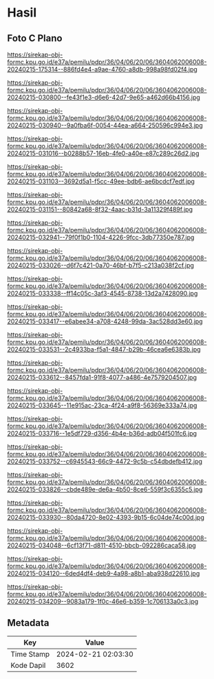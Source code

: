 # Hasil

## Foto C Plano

https://sirekap-obj-formc.kpu.go.id/e37a/pemilu/pdpr/36/04/06/20/06/3604062006008-20240215-175314--886fd4e4-a9ae-4760-a8db-998a98fd02f4.jpg

https://sirekap-obj-formc.kpu.go.id/e37a/pemilu/pdpr/36/04/06/20/06/3604062006008-20240215-030800--fe43f1e3-d6e6-42d7-9e65-a462d66b4156.jpg

https://sirekap-obj-formc.kpu.go.id/e37a/pemilu/pdpr/36/04/06/20/06/3604062006008-20240215-030940--9a0fba6f-0054-44ea-a664-250596c994e3.jpg

https://sirekap-obj-formc.kpu.go.id/e37a/pemilu/pdpr/36/04/06/20/06/3604062006008-20240215-031016--b0288b57-16eb-4fe0-a40e-e87c289c26d2.jpg

https://sirekap-obj-formc.kpu.go.id/e37a/pemilu/pdpr/36/04/06/20/06/3604062006008-20240215-031103--3692d5a1-f5cc-49ee-bdb6-ae6bcdcf7edf.jpg

https://sirekap-obj-formc.kpu.go.id/e37a/pemilu/pdpr/36/04/06/20/06/3604062006008-20240215-031151--80842a68-8f32-4aac-b31d-3a11329f489f.jpg

https://sirekap-obj-formc.kpu.go.id/e37a/pemilu/pdpr/36/04/06/20/06/3604062006008-20240215-032941--79f0f1b0-1104-4226-9fcc-3db77350e787.jpg

https://sirekap-obj-formc.kpu.go.id/e37a/pemilu/pdpr/36/04/06/20/06/3604062006008-20240215-033026--d6f7c421-0a70-46bf-b7f5-c213a038f2cf.jpg

https://sirekap-obj-formc.kpu.go.id/e37a/pemilu/pdpr/36/04/06/20/06/3604062006008-20240215-033338--ff14c05c-3af3-4545-8738-13d2a7428090.jpg

https://sirekap-obj-formc.kpu.go.id/e37a/pemilu/pdpr/36/04/06/20/06/3604062006008-20240215-033417--e6abee34-a708-4248-99da-3ac528dd3e60.jpg

https://sirekap-obj-formc.kpu.go.id/e37a/pemilu/pdpr/36/04/06/20/06/3604062006008-20240215-033531--2c4933ba-f5a1-4847-b29b-46cea6e6383b.jpg

https://sirekap-obj-formc.kpu.go.id/e37a/pemilu/pdpr/36/04/06/20/06/3604062006008-20240215-033612--8457fda1-91f8-4077-a486-4e7579204507.jpg

https://sirekap-obj-formc.kpu.go.id/e37a/pemilu/pdpr/36/04/06/20/06/3604062006008-20240215-033645--11e915ac-23ca-4f24-a9f8-56369e333a74.jpg

https://sirekap-obj-formc.kpu.go.id/e37a/pemilu/pdpr/36/04/06/20/06/3604062006008-20240215-033716--1e5df729-d356-4b4e-b36d-adb04f501fc6.jpg

https://sirekap-obj-formc.kpu.go.id/e37a/pemilu/pdpr/36/04/06/20/06/3604062006008-20240215-033752--c6945543-66c9-4472-9c5b-c54dbdefb412.jpg

https://sirekap-obj-formc.kpu.go.id/e37a/pemilu/pdpr/36/04/06/20/06/3604062006008-20240215-033826--cbde489e-de6a-4b50-8ce6-559f3c6355c5.jpg

https://sirekap-obj-formc.kpu.go.id/e37a/pemilu/pdpr/36/04/06/20/06/3604062006008-20240215-033930--80da4720-8e02-4393-9b15-6c04de74c00d.jpg

https://sirekap-obj-formc.kpu.go.id/e37a/pemilu/pdpr/36/04/06/20/06/3604062006008-20240215-034048--6cf13f71-d811-4510-bbcb-092286caca58.jpg

https://sirekap-obj-formc.kpu.go.id/e37a/pemilu/pdpr/36/04/06/20/06/3604062006008-20240215-034120--6ded4df4-deb9-4a98-a8b1-aba938d22610.jpg

https://sirekap-obj-formc.kpu.go.id/e37a/pemilu/pdpr/36/04/06/20/06/3604062006008-20240215-034209--9083a179-1f0c-46e6-b359-1c706133a0c3.jpg


## Metadata

| Key        | Value               |
| ---------- | ------------------- |
| Time Stamp | 2024-02-21 02:03:30 |
| Kode Dapil | 3602                |



